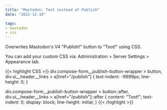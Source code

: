 ```yaml
---
title: "Mastodon: Toot instead of Publish"
date: "2022-12-18"

tags: 
- mastodon
- css
---
```


Overwrites Mastodon's V4 "Publish!" button to "Toot!" using CSS.

You can add your custom CSS via: Administration > Server Settings > Appearance tab.

{{< highlight CSS >}}
div.compose-form__publish-button-wrapper > button,
div.ui__header__links > a[href="/publish"] {
  text-indent: -9999px;
  line-height: 0;
}

div.compose-form__publish-button-wrapper > button::after,
div.ui__header__links > a[href="/publish"]::after {
  content: "Toot!";
  text-indent: 0;
  display: block;
  line-height: initial;
}
{{< /highlight >}}
